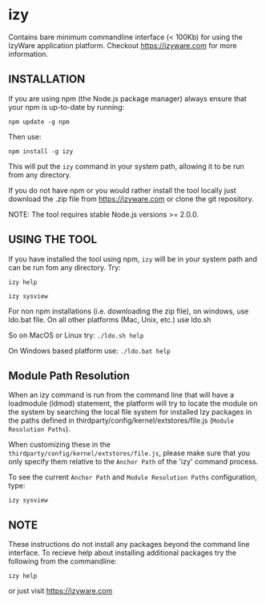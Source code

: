 # izy
Contains bare minimum commandline interface (< 100Kb) for using the IzyWare application platform. Checkout https://izyware.com for more information.

## INSTALLATION

If you are using npm (the Node.js package manager) always ensure that your npm is up-to-date by running:

`npm update -g npm`  

Then use:

`npm install -g izy`

This will put the `izy` command in your system path, allowing it to be run from any directory.

If you do not have npm or you would rather install the tool locally just download the .zip file from https://izyware.com or clone the git repository.

NOTE: The tool requires stable Node.js versions >= 2.0.0.  

## USING THE TOOL

If you have installed the tool using npm, `izy` will be in your system path and can be run fom any directory. Try:

`izy help`

`izy sysview`

For non npm installations (i.e. downloading the zip file), on windows, use ldo.bat file. On all other platforms (Mac, Unix, etc.) use ldo.sh

So on MacOS or Linux try: `./ldo.sh help`

On Windows based platform use: `./ldo.bat help`

## Module Path Resolution
When an izy command is run from the command line that will have a loadmodule (ldmod) statement, the platform will try to locate the module on the system by searching the local file system for installed Izy packages in the paths defined in thirdparty/config/kernel/extstores/file.js (`Module Resolution Paths`). 

When customizing these in the `thirdparty/config/kernel/extstores/file.js`, please make sure that you only specify them relative to the `Anchor Path` of the 'izy' command process. 

To see the current `Anchor Path` and `Module Resolution Paths` configuration, type:

`izy sysview`

## NOTE
These instructions do not install any packages beyond the command line interface. To recieve help about installing additional packages try the following from the commandline:

`izy help`

or just visit https://izyware.com



